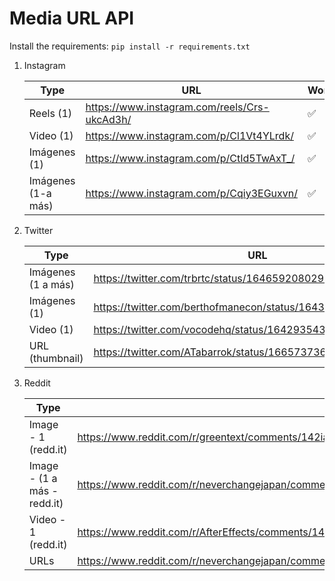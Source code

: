 # Media URL API

Install the requirements: `pip install -r requirements.txt`

1. Instagram

    | Type               | URL                                          | Works |
    | ------------------ | -------------------------------------------- | ----- |
    | Reels (1)          | https://www.instagram.com/reels/Crs-ukcAd3h/ | ✅    |
    | Video (1)          | https://www.instagram.com/p/Cl1Vt4YLrdk/     | ✅    |
    | Imágenes (1)       | https://www.instagram.com/p/CtId5TwAxT_/     | ✅    |
    | Imágenes (1-a más) | https://www.instagram.com/p/Cqiy3EGuxvn/     | ✅    |

2. Twitter

    | Type               | URL                                                   | Works |
    | ------------------ | ----------------------------------------------------- | ----- |
    | Imágenes (1 a más) | https://twitter.com/trbrtc/status/1646592080293122067 | ✅    |
    | Imágenes (1)       | https://twitter.com/berthofmanecon/status/1643051849682157569 | ✅    |
    | Video (1)          | https://twitter.com/vocodehq/status/1642935433276555265 | ✅    |
    | URL (thumbnail)    | https://twitter.com/ATabarrok/status/1665737367880187906 | ✅    |

3. Reddit

    | Type               | URL                                          | Works |
    | ------------------ | -------------------------------------------- | ----- |
    | Image - 1 (redd.it) | https://www.reddit.com/r/greentext/comments/142ia5j/anon_gets_dating_advice/ | ✅ |
    | Image - (1 a más - redd.it) | https://www.reddit.com/r/neverchangejapan/comments/141oqma/osaka_restaurant_created_glasses_that_require_you/ | ✅ |
    | Video - 1 (redd.it) | https://www.reddit.com/r/AfterEffects/comments/142ggsy/whats_the_best_way_to_animate_the_switch_between/ | ✅ |
    | URLs | https://www.reddit.com/r/neverchangejapan/comments/142jh1s/1995_japanese_commercials/ | ✅ |